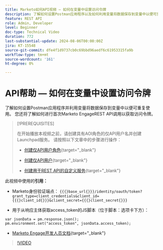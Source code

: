 ```yaml
---
title: Marketo如何API视频 — 如何在变量中设置访问令牌
description: 了解如何设置Postman应用程序以及如何利用变量将数据保存到变量中以便可重复使用。
feature: REST API
role: Admin, Developer
level: Beginner
doc-type: Technical Video
duration: 772
last-substantial-update: 2024-08-06T00:00:00Z
jira: KT-15548
source-git-commit: dfe4f1d9737cb0c69bbd96aedf6c61953315fa9b
workflow-type: tm+mt
source-wordcount: '161'
ht-degree: 0%

---
```



# API帮助 — 如何在变量中设置访问令牌

了解如何设置Postman应用程序并利用变量将数据保存到变量中以便可重复使用。 您还将了解如何进行首次Marketo EngageREST API调用以获取访问令牌。

>[!PREREQUISITES]
>
>在开始播放本视频之前，请创建具有AOI角色的仅API用户名并创建Launchpad服务。 请按照以下文章中的步骤进行操作：
>
>* [创建仅API用户角色](https://experienceleague.adobe.com/en/docs/marketo/using/product-docs/administration/users-and-roles/create-an-api-only-user-role){target="_blank"}
>
>* [创建仅API用户](https://experienceleague.adobe.com/en/docs/marketo/using/product-docs/administration/users-and-roles/create-an-api-only-user){target="_blank"}
>
>* [创建用于REST API的自定义服务](https://experienceleague.adobe.com/en/docs/marketo/using/product-docs/administration/additional-integrations/create-a-custom-service-for-use-with-rest-api){target="_blank"}

此视频中使用的&#x200B;**引用：**

* Marketo身份验证端点： `{{{}base_url{}}}/identity/oauth/token?grant_type=client_credentials&client_id={{{}client_id{}}}&client_secret={{{}client_secret{}}}`

* 用于从响应主体获取access_token的JS脚本（位于脚本：选项卡下方）：

```
var jsonData = pm.response.json();
pm.environment.set("access_token", jsonData.access_token);
```

* [Marketo Engage开发人员文档](https://experienceleague.adobe.com/en/docs/marketo-developer/marketo/rest/authentication){target="_blank"}

>[!VIDEO](https://video.tv.adobe.com/v/3429275/?learn=on)
